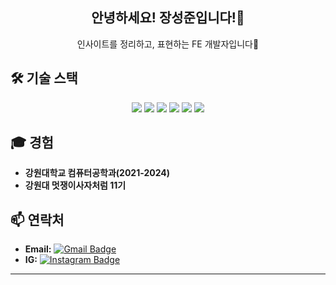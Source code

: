 


<div align="center">
  <h2 align="center">안녕하세요! 장성준입니다!👋</h2>
  <p>인사이트를 정리하고, 표현하는 FE 개발자입니다🎨</p>
</div>



## 🛠️ 기술 스택
<div align="center">
  <img src="https://img.shields.io/badge/HTML5-%23E34F26.svg?&style=for-the-badge&logo=html5&logoColor=white" />
  <img src="https://img.shields.io/badge/CSS3-%231572B6.svg?&style=for-the-badge&logo=css3&logoColor=white" />
  <img src="https://img.shields.io/badge/JavaScript-%23F7DF1E.svg?&style=for-the-badge&logo=javascript&logoColor=black" />
  <img src="https://img.shields.io/badge/Python-%233776AB.svg?&style=for-the-badge&logo=python&logoColor=white" />
  <img src="https://img.shields.io/badge/C-%2300599C.svg?&style=for-the-badge&logo=c&logoColor=white" />
  <img src="https://img.shields.io/badge/C++-%2300599C.svg?&style=for-the-badge&logo=c%2B%2B&logoColor=white" />
  
</div>






## 🎓 경험
- **강원대학교 컴퓨터공학과(2021-2024)**
- **강원대 멋쟁이사자처럼 11기**



## 📫 연락처
- **Email:** [![Gmail Badge](https://img.shields.io/badge/-betatest0710@gmail.com-D14836?style=flat-square&logo=Gmail&logoColor=white&link=mailto:betatest0710@gmail.com)](mailto:betatest0710@gmail.com)
- **IG:** [![Instagram Badge](https://img.shields.io/badge/-_J2Jayy-E4405F?style=flat-square&logo=Instagram&logoColor=white&link=https://www.instagram.com/j2jayyy/)](https://www.instagram.com/j2jayyy/)

---


